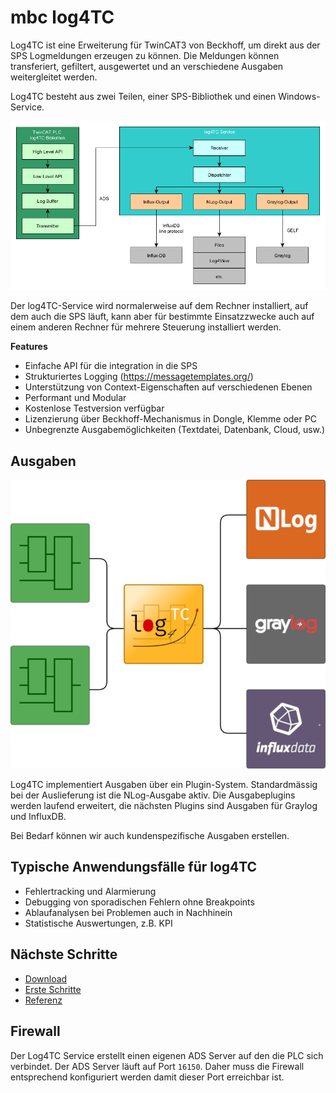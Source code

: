  <div id="google_translate_element"></div>

 # mbc log4TC

Log4TC ist eine Erweiterung für TwinCAT3 von Beckhoff, um direkt aus der SPS Logmeldungen
erzeugen zu können. Die Meldungen können transferiert, gefiltert, ausgewertet und an
verschiedene Ausgaben weitergleitet werden.

Log4TC besteht aus zwei Teilen, einer SPS-Bibliothek und einen Windows-Service.

![Architektur](assets/architektur.png)
 
 Der log4TC-Service wird normalerweise auf dem Rechner installiert, auf dem auch die SPS läuft, kann aber für bestimmte Einsatzzwecke auch auf einem anderen Rechner für mehrere Steuerung installiert werden.

 **Features**
 * Einfache API für die integration in die SPS
 * Strukturiertes Logging (https://messagetemplates.org/)
 * Unterstützung von Context-Eigenschaften auf verschiedenen Ebenen
 * Performant und Modular
 * Kostenlose Testversion verfügbar
 * Lizenzierung über Beckhoff-Mechanismus in Dongle, Klemme oder PC
 * Unbegrenzte Ausgabemöglichkeiten (Textdatei, Datenbank, Cloud, usw.)

## Ausgaben

![Outputs](assets/showcase.png)

Log4TC implementiert Ausgaben über ein Plugin-System. Standardmässig bei der Auslieferung ist die NLog-Ausgabe aktiv. Die Ausgabeplugins werden laufend erweitert, die nächsten Plugins sind Ausgaben für Graylog und InfluxDB.

Bei Bedarf können wir auch kundenspezifische Ausgaben erstellen.

## Typische Anwendungsfälle für log4TC

* Fehlertracking und Alarmierung
* Debugging von sporadischen Fehlern ohne Breakpoints
* Ablaufanalysen bei Problemen auch in Nachhinein
* Statistische Auswertungen, z.B. KPI

## Nächste Schritte

* [Download](https://github.com/mbc-engineering/log4TC/releases/latest)
* [Erste Schritte](gettingstarted/intro.md)
* [Referenz](reference/index.md)

## Firewall

Der Log4TC Service erstellt einen eigenen ADS Server auf den die PLC sich verbindet. Der ADS Server läuft auf Port `16150`. Daher muss die Firewall entsprechend konfiguriert werden damit dieser Port erreichbar ist.
